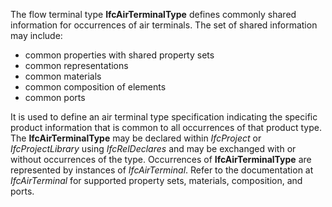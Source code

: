 ﻿The flow terminal type **IfcAirTerminalType** defines commonly shared information for occurrences of air terminals. The set of shared information may include:

* common properties with shared property sets
* common representations
* common materials
* common composition of elements
* common ports

It is used to define an air terminal type specification indicating the specific product information that is common to all occurrences of that product type. The **IfcAirTerminalType** may be declared within _IfcProject_ or _IfcProjectLibrary_ using _IfcRelDeclares_ and may be exchanged with or without occurrences of the type. Occurrences of **IfcAirTerminalType** are represented by instances of _IfcAirTerminal_. Refer to the documentation at _IfcAirTerminal_ for supported property sets, materials, composition, and ports.